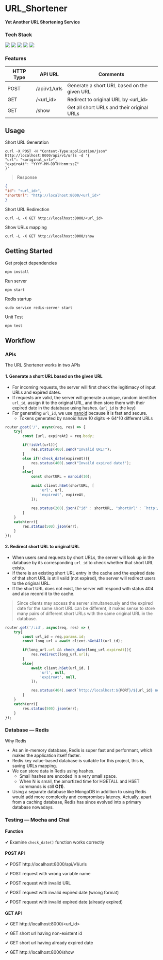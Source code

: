 # URL_Shortener

**Yet Another URL Shortening Service**

### Tech Stack
<!-- ![Node.js](https://img.shields.io/badge/Node.js-6DA55F?&logo=node.js&logoColor=white)
![Express.js](https://img.shields.io/badge/Express.js-%23404d59.svg?&logo=express&logoColor=%2361DAFB)
![Redis](https://img.shields.io/badge/Redis-%23DD0031.svg?logo=redis&logoColor=white)
![Mocha](https://img.shields.io/badge/-Mocha-%238D6748?&logo=mocha&logoColor=white) 
![Chai](https://img.shields.io/badge/Chai-A30701?&logo=chai&logoColor=white)

![](https://img.shields.io/badge/Node.js-✓-green.svg)
![](https://img.shields.io/badge/Express.js-✓-blue.svg)
![](https://img.shields.io/badge/Redis-✓-red.svg)
![](https://img.shields.io/badge/Mocha-✓-brown.svg)
![](https://img.shields.io/badge/Chai-✓-orange.svg) -->

![](https://img.shields.io/static/v1?message=Node.js&logo=node.js&labelColor=5c5c5c&color=6DA55F&logoColor=green&label=%20&style=flate)
![](https://img.shields.io/static/v1?message=Express.js&logo=express&labelColor=5c5c5c&color=%23404d59&logoColor=%2361DAFB&label=%20&style=flate)
![](https://img.shields.io/static/v1?message=Redis&logo=redis&labelColor=5c5c5c&color=%23DD0031&logoColor=white&label=%20&style=flate)
![](https://img.shields.io/static/v1?message=Mocha&logo=mocha&labelColor=5c5c5c&color=%238D6748&logoColor=white&label=%20&style=flate)
![](https://img.shields.io/static/v1?message=Chai&logo=chai&labelColor=5c5c5c&color=A30701&logoColor=white&label=%20&style=flate)

### Features
| HTTP Type | API URL      | Comments                                         |
| --------- | ------------ | ------------------------------------------------ |
| POST      | /api/v1/urls | Generate a short URL based on the given URL      |
| GET       | /<url_id>    | Redirect to original URL by <url_id>             |
| GET       | /show        | Get all short URLs and their original URLs       |

## Usage

Short URL Generation
```shell
curl -X POST -H "Content-Type:application/json" http://localhost:8000/api/v1/urls -d '{
"url": "<original_url>",
"expireAt": "YYYY-MM-DDTHH:mm:ssZ"
}'
```

> Response
```json
{
"id": "<url_id>",
"shortUrl": "http://localhost:8000/<url_id>"
}
```

Short URL Redirection
```
curl -L -X GET http://localhost:8000/<url_id>
```

Show URLs mapping
```
curl -L -X GET http://localhost:8000/show
```


## Getting Started

Get project dependencies
```
npm install
```
Run server
```
npm start
```
Redis startup
```
sudo service redis-server start
```
Unit Test 
```
npm test
```

## Workflow

### APIs
The URL Shortener works in two APIs

#### 1. Generate a short URL based on the given URL
- For incoming requests, the server will first check the legitimacy of input URLs and expired dates.
- If requests are valid, the server will generate a unique, random identifier `url_id`, assign it to the original URL, and then store them with their expired date in the database using hashes. (`url_id` is the key)
- For generating `url_id`, we use [nanoid](https://github.com/ai/nanoid) because it is fast and secure.
  - Tokens generated by nanoid have 10 digits ⇒ 64^10 different URLs
```javascript
router.post('/', async(req, res) => {
    try{
        const {url, expireAt} = req.body;

        if(!isUrl(url)){
            res.status(400).send("Invalid URL!");
        }
        else if(!check_date(expireAt)){
            res.status(400).send("Invaild expired date!");
        }
        else{
            const shortURL = nanoid(10);
            
            await client.hSet(shortURL, [
                'url', url,
                'expireAt', expireAt,
            ]);
        
            res.status(200).json({"id" : shortURL, "shortUrl" : `http://localhost:${PORT}/${shortURL}`});
        }
    }
    catch(err){
        res.status(500).json(err);
    }
});
```

#### 2. Redirect short URL to original URL
- When users send requests by short URLs, the server will look up in the database by its corresponding `url_id` to check whether that short URL exists.
- If there is an existing short URL entry in the cache and the expired date of that short URL is still valid (not expired), the server will redirect users to the original URL.
- If the short URL does not exist, the server will respond with status 404 and also record it to the cache.

> Since clients may access the server simultaneously and the expired date for the same short URL can be different, it makes sense to store many pairs of different short URLs with the same original URL in the database.

```javascript
router.get('/:id', async(req, res) => {
    try{
        const url_id = req.params.id;
        const long_url = await client.hGetAll(url_id);

        if(long_url.url && check_date(long_url.expireAt)){
            res.redirect(long_url.url);
        }
        else{
            await client.hSet(url_id, [
                'url', null,
                'expireAt', null,
            ]);

            res.status(404).send(`http://localhost:${PORT}/${url_id} not found`);
        }
    }
    catch(err){
        res.status(500).json(err);
    }
});
```

### Database — Redis
Why Redis
- As an in-memory database, Redis is super fast and performant, which makes the application itself faster.
- Redis key value-based database is suitable for this project, this is, saving URLs mapping.
- We can store data in Redis using hashes.
    - Small hashes are encoded in a very small space.
    - When N is small, the amortized time for HGETALL and HSET commands is still **O(1)**.
- Using a separate database like MongoDB in addition to using Redis would add more complexity and compromises latency. Actually, apart from a caching database, Redis has since evolved into a primary database nowadays.

### Testing — Mocha and Chai

#### Function
✔ Examine `check_date()` function works correctly

#### POST API
✔ POST http&#65279;://localhost:8000/api/v1/urls

✔ POST request with wrong variable name

✔ POST request with invalid URL

✔ POST request with invalid expired date (wrong format)

✔ POST request with invalid expired date (already expired)


#### GET API
✔ GET http&#65279;://localhost:8000/<url_id>

✔ GET short url having non-existent id

✔ GET short url having already expired date

✔ GET http&#65279;://localhost:8000/show



